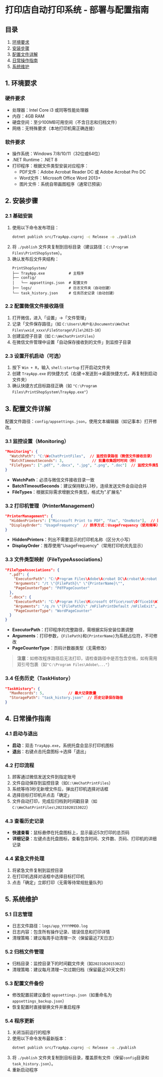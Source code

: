 # 打印店自动打印系统 - 部署与配置指南

## 目录
1. [环境要求](#1-环境要求)
2. [安装步骤](#2-安装步骤)
3. [配置文件详解](#3-配置文件详解)
4. [日常操作指南](#4-日常操作指南)
5. [系统维护](#5-系统维护)

## 1. 环境要求

### 硬件要求
- 处理器：Intel Core i3 或同等性能处理器
- 内存：4GB RAM
- 硬盘空间：至少100MB可用空间（不含日志和归档文件）
- 网络：无特殊要求（本地打印机需正确连接）

### 软件要求
- 操作系统：Windows 7/8/10/11（32位或64位）
- .NET Runtime：.NET 8
- 打印程序：根据文件类型安装对应程序：
  - PDF文件：Adobe Acrobat Reader DC 或 Adobe Acrobat Pro DC
  - Word文件：Microsoft Office Word 2013+
  - 图片文件：系统自带画图程序（通常已预装）

## 2. 安装步骤

### 2.1 基础安装
1. 使用以下命令发布项目：
   ```bash
   dotnet publish src/TrayApp.csproj -c Release -o ./publish
   ```
2. 将 `./publish` 文件夹复制到目标目录（建议路径：`C:\Program Files\PrintShopSystem`）。
3. 确认发布后文件夹结构：
   ```
   PrintShopSystem/
   ├── TrayApp.exe           # 主程序
   ├── config/
   │   └── appsettings.json  # 配置文件
   ├── logs/                 # 日志文件夹（自动创建）
   └── task_history.json     # 任务历史记录（自动创建）
   ```

### 2.2 配置微信文件接收路径
1. 打开微信，进入「设置」→「文件管理」
2. 记录「文件保存路径」（如 `C:\Users\用户名\Documents\WeChat Files\wxid_xxxx\FileStorage\File\2023-10`）
3. 创建监控子目录（如 `C:\WeChatPrintFiles`）
4. 在微信文件管理中设置「自动保存接收到的文件」到监控子目录

### 2.3 设置开机启动（可选）
1. 按下 `Win + R`，输入 `shell:startup` 打开启动文件夹
2. 创建 `TrayApp.exe` 的快捷方式（右键→发送到→桌面快捷方式，再复制到启动文件夹）
3. 确认快捷方式目标路径正确（如 `"C:\Program Files\PrintShopSystem\TrayApp.exe"`）

## 3. 配置文件详解

配置文件路径：`config/appsettings.json`，使用文本编辑器（如记事本）打开修改。

### 3.1 监控设置（Monitoring）
```json
"Monitoring": {
  "WatchPath": "C:\WeChatPrintFiles",  // 监控目录路径（微信文件接收目录）
  "BatchTimeoutSeconds": 3,             // 批量收集超时时间（秒）
  "FileTypes": [".pdf", ".docx", ".jpg", ".png", ".doc"]  // 监控文件类型
}
```
- **WatchPath**：必须与微信文件接收目录一致
- **BatchTimeoutSeconds**：建议保持默认3秒，连续发送文件会自动合并
- **FileTypes**：根据实际需求增删文件类型，格式为".扩展名"

### 3.2 打印机管理（PrinterManagement）
```json
"PrinterManagement": {
  "HiddenPrinters": ["Microsoft Print to PDF", "Fax", "OneNote"],  // 隐藏的打印机
  "DisplayOrder": "UsageFrequency"  // 排序方式：UsageFrequency（使用频率）/ Name（名称）
}
```
- **HiddenPrinters**：列出不需要显示的打印机名称（区分大小写）
- **DisplayOrder**：推荐使用"UsageFrequency"（常用打印机优先显示）

### 3.3 文件类型映射（FileTypeAssociations）
```json
"FileTypeAssociations": {
  ".pdf": {
    "ExecutorPath": "C:\Program Files\Adobe\Acrobat DC\Acrobat\Acrobat.exe",
    "Arguments": "/t \"{FilePath}\" \"{PrinterName}\"",
    "PageCounterType": "PdfPageCounter"
  },
  ".docx": {
    "ExecutorPath": "C:\Program Files\Microsoft Office\root\Office16\WINWORD.EXE",
    "Arguments": "/q /n \"{FilePath}\" /mFilePrintDefault /mFileExit",
    "PageCounterType": "WordPageCounter"
  }
}
```
- **ExecutorPath**：打印程序的完整路径，需根据实际安装位置调整
- **Arguments**：打印参数，`{FilePath}`和`{PrinterName}`为系统占位符，不可修改
- **PageCounterType**：页码计数器类型（无需修改）

> **注意**：如修改程序路径后无法打印，请检查路径中是否包含空格，如有需用双引号包裹（如`"C:\Program Files\Adobe\..."`）

### 3.4 任务历史（TaskHistory）
```json
"TaskHistory": {
  "MaxRecords": 5,           // 最大记录数量
  "StoragePath": "task_history.json"  // 历史记录保存路径
}
```

## 4. 日常操作指南

### 4.1 启动与退出
- **启动**：双击 `TrayApp.exe`，系统托盘会显示打印机图标
- **退出**：右键点击托盘图标→选择「退出」

### 4.2 打印流程
1. 顾客通过微信发送文件到指定账号
2. 文件自动保存到监控目录（如`C:\WeChatPrintFiles`）
3. 系统等待3秒无新增文件后，弹出打印机选择对话框
4. 选择目标打印机并点击「确定」
5. 文件自动打印，完成后归档到时间戳目录（如`C:\WeChatPrintFiles\20231020153022`）

### 4.3 查看历史记录
- **快速查看**：鼠标悬停在托盘图标上，显示最近5次打印的总页码
- **详细记录**：左键点击托盘图标，查看包含时间、文件数、页码、打印机的详细记录

### 4.4 紧急文件处理
1. 将紧急文件复制到监控目录
2. 在打印机选择对话框中选择目标打印机
3. 点击「确定」立即打印（无需等待常规批量队列）

## 5. 系统维护

### 5.1 日志管理
- 日志文件路径：`logs/app_YYYYMMDD.log`
- 日志内容：包含所有操作记录、错误信息和打印详情
- 清理策略：建议每周手动清理一次（保留最近7天日志）

### 5.2 归档文件管理
- 归档目录：监控目录下的时间戳文件夹（如`20231020153022`）
- 清理策略：建议每月清理一次过期归档（保留最近30天文件）

### 5.3 配置文件备份
- 修改配置前建议备份 `appsettings.json`（如重命名为`appsettings_backup.json`）
- 恢复配置时直接替换文件并重启程序

### 5.4 程序更新
1. 关闭当前运行的程序
2. 使用以下命令发布最新版本：
   ```bash
   dotnet publish src/TrayApp.csproj -c Release -o ./publish
   ```
3. 将 `./publish` 文件夹复制到目标目录，覆盖原有文件（保留`config`目录和`task_history.json`）。
4. 重新启动程序